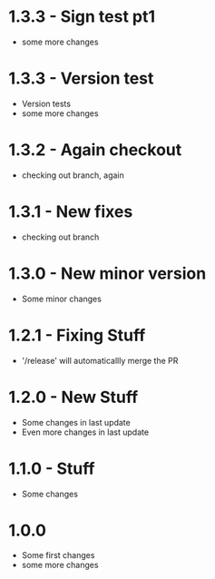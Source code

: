 # 1.3.3 - Sign test pt1
* some more changes

# 1.3.3 - Version test
* Version tests
* some more changes

# 1.3.2 - Again checkout
* checking out branch, again

# 1.3.1 - New fixes
* checking out branch

# 1.3.0 - New minor version
* Some minor changes

# 1.2.1 - Fixing Stuff
* '/release' will automaticallly merge the PR

# 1.2.0 - New Stuff
* Some changes in last update
* Even more changes in last update

# 1.1.0 - Stuff
* Some changes

# 1.0.0
* Some first changes
* some more changes